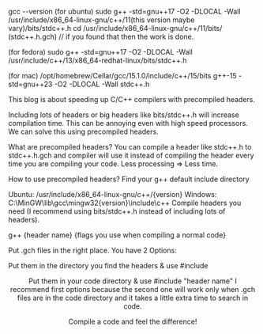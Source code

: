 gcc --version (for ubuntu)
sudo g++ -std=gnu++17 -O2 -DLOCAL -Wall /usr/include/x86_64-linux-gnu/c++/11(this version maybe vary)/bits/stdc++.h
cd /usr/include/x86_64-linux-gnu/c++/11/bits/ (stdc++.h.gch) // if you found that then the work is done.


(for fedora)
sudo g++ -std=gnu++17 -O2 -DLOCAL -Wall /usr/include/c++/13/x86_64-redhat-linux/bits/stdc++.h

(for mac)
/opt/homebrew/Cellar/gcc/15.1.0/include/c++/15/bits g++-15 -std=gnu++23 -O2 -DLOCAL -Wall stdc++.h

This blog is about speeding up C/C++ compilers with precompiled headers.

Including lots of headers or big headers like bits/stdc++.h will increase compilation time. This can be annoying even with high speed processors. We can solve this using precompiled headers.

What are precompiled headers?
You can compile a header like stdc++.h to stdc++.h.gch and compiler will use it instead of compiling the header every time you are compiling your code. Less processing => Less time.

How to use precompiled headers?
Find your g++ default include directory

Ubuntu: /usr/include/x86_64-linux-gnu/c++/{version}
Windows: C:\MinGW\lib\gcc\mingw32\{version}\include\c++
Compile headers you need (I recommend using bits/stdc++.h instead of including lots of headers).

g++ {header name} {flags you use when compiling a normal code}

Put .gch files in the right place. You have 2 Options:

Put them in the directory you find the headers & use #include <header name>
Put them in your code directory & use #include "header name"
I recommend first options because the second one will work only when .gch files are in the code directory and it takes a little extra time to search in code.

Compile a code and feel the difference!

